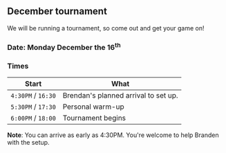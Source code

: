 
## December tournament

We will be running a tournament, so come out and get your game on!

### Date: Monday December the 16<sup>th</sup>

### Times

| Start              | What                                 |
| ------------------ | ------------------------------------ |
| `4:30PM` / `16:30` | Brendan's planned arrival to set up. |
| `5:30PM` / `17:30` | Personal warm-up                     |
| `6:00PM` / `18:00` | Tournament begins                    |
 
**Note**: You can arrive as early as 4:30PM. You're welcome to help Branden with the setup.
